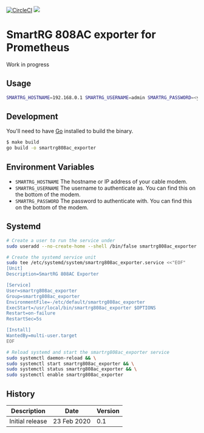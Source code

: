 [![CircleCI](https://circleci.com/gh/AdamIsrael/smartrg808ac_exporter.svg?style=svg)](https://circleci.com/gh/adamisrael/smartrg808ac_exporter)
[![](https://goreportcard.com/badge/github.com/AdamIsrael/smartrg808ac_exporter)](https://goreportcard.com/report/github.com/AdamIsrael/smartrg808ac_exporter)
# SmartRG 808AC exporter for Prometheus

Work in progress


## Usage

```bash
SMARTRG_HOSTNAME=192.168.0.1 SMARTRG_USERNAME=admin SMARTRG_PASSWORD=<your password> ./smartrg808ac_exporter
```

## Development

You'll need to have [Go](https://golang.org/) installed to build the binary.

```bash
$ make build
go build -o smartrg808ac_exporter
```

## Environment Variables

- `SMARTRG_HOSTNAME` The hostname or IP address of your cable modem.
- `SMARTRG_USERNAME` The username to authenticate as. You can find this on the bottom of the modem.
- `SMARTRG_PASSWORD` The password to authenticate with. You can find this on the bottom of the modem.

## Systemd

```bash
# Create a user to run the service under
sudo useradd --no-create-home --shell /bin/false smartrg808ac_exporter

# Create the systemd service unit
sudo tee /etc/systemd/system/smartrg808ac_exporter.service <<"EOF"
[Unit]
Description=SmartRG 808AC Exporter

[Service]
User=smartrg808ac_exporter
Group=smartrg808ac_exporter
EnvironmentFile=-/etc/default/smartrg808ac_exporter
ExecStart=/usr/local/bin/smartrg808ac_exporter $OPTIONS
Restart=on-failure
RestartSec=5s

[Install]
WantedBy=multi-user.target
EOF

# Reload systemd and start the smartrg808ac_exporter service
sudo systemctl daemon-reload && \
sudo systemctl start smartrg808ac_exporter && \
sudo systemctl status smartrg808ac_exporter && \
sudo systemctl enable smartrg808ac_exporter
```

## History

| Description | Date | Version |
| ----------- | ---- | ------- |
| Initial release | 23 Feb 2020 | 0.1 |